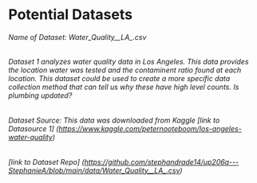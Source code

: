 # Potential Datasets
###### Name of Dataset: Water_Quality__LA_.csv 
###### Dataset 1 analyzes water quality data in Los Angeles. This data provides the location water was tested and the contaminent ratio found at each location. This dataset could be used to create a more specific data collection method that can tell us why these have high level counts. Is plumbing updated?
###### Dataset Source: This data was downloaded from Kaggle [link to Datasource 1] (https://www.kaggle.com/peternooteboom/los-angeles-water-quality)
###### [link to Dataset Repo] (https://github.com/stephandrade14/up206a---StephanieA/blob/main/data/Water_Quality__LA_.csv)
